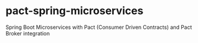 # pact-spring-microservices
Spring Boot Microservices with Pact (Consumer Driven Contracts) and Pact Broker integration
